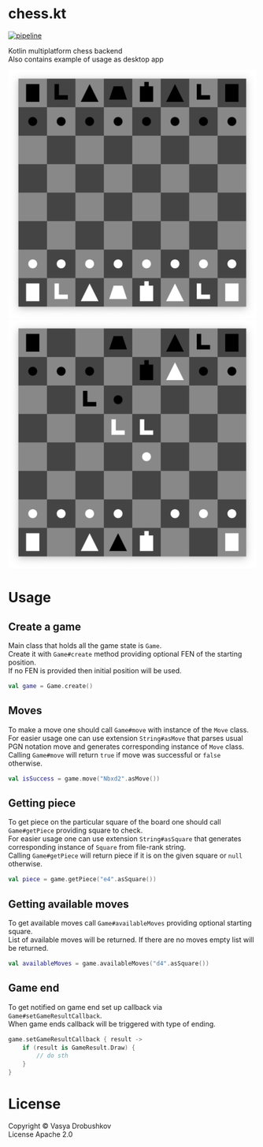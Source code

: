 # chess.kt

[![pipeline](https://github.com/krossovochkin/chess.kt/actions/workflows/pipeline.yml/badge.svg?branch=main)](https://github.com/krossovochkin/chess.kt/actions/workflows/pipeline.yml)

Kotlin multiplatform chess backend  
Also contains example of usage as desktop app  

![](/img/chess_initial.png)
![](/img/chess_checkmate.png)

# Usage

## Create a game

Main class that holds all the game state is `Game`.  
Create it with `Game#create` method providing optional FEN of the starting position.  
If no FEN is provided then initial position will be used.

```kotlin
val game = Game.create()
```

## Moves

To make a move one should call `Game#move` with instance of the `Move` class.  
For easier usage one can use extension `String#asMove` that parses usual PGN notation move and generates corresponding instance of `Move` class.  
Calling `Game#move` will return `true` if move was successful or `false` otherwise.  

```kotlin
val isSuccess = game.move("Nbxd2".asMove())
```

## Getting piece

To get piece on the particular square of the board one should call `Game#getPiece` providing square to check.  
For easier usage one can use extension `String#asSquare` that generates corresponding instance of `Square` from file-rank string.  
Calling `Game#getPiece` will return piece if it is on the given square or `null` otherwise.  

```kotlin
val piece = game.getPiece("e4".asSquare())
```

## Getting available moves

To get available moves call `Game#availableMoves` providing optional starting square.  
List of available moves will be returned. If there are no moves empty list will be returned.  

```kotlin
val availableMoves = game.availableMoves("d4".asSquare())
```

## Game end

To get notified on game end set up callback via `Game#setGameResultCallback`.  
When game ends callback will be triggered with type of ending.

```kotlin
game.setGameResultCallback { result ->
    if (result is GameResult.Draw) {
        // do sth
    }
}
```

# License
Copyright © Vasya Drobushkov  
License Apache 2.0
